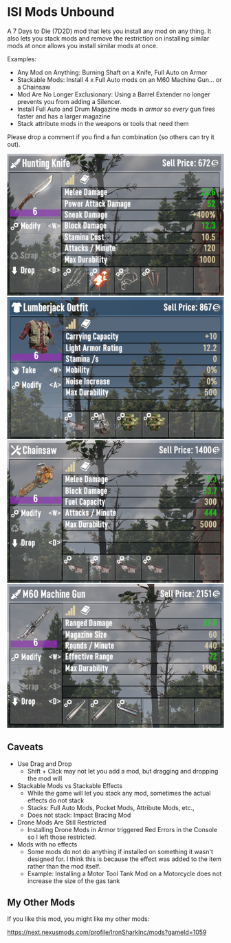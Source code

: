 # ISI Mods Unbound

A 7 Days to Die (7D2D) mod that lets you install any mod on any thing. It also lets you stack mods and remove the restriction on installing similar mods at once allows you install similar mods at once.

Examples:

- Any Mod on Anything: Burning Shaft on a Knife, Full Auto on Armor
- Stackable Mods: Install 4 x Full Auto mods on an M60 Machine Gun... or a Chainsaw
- Mod Are No Longer Exclusionary: Using a Barrel Extender no longer prevents you from adding a Silencer.
- Install Full Auto and Drum Magazine mods in _armor_ so _every_ gun fires faster and has a larger magazine
- Stack attribute mods in the weapons or tools that need them

Please drop a comment if you find a fun combination (so others can try it out).

![knife with burning shaft, barbed wire, chain, and spike mods](images/knife.png)
![outfit with full auto, drum magazine and two quad pocket mods](images/outfit.png)
![chainsaw with four full auto mods](images/chainsaw.png)
![m60 with barrel extender and silencer mods](images/m60.png)

## Caveats

- Use Drag and Drop
  - Shift + Click may not let you add a mod, but dragging and dropping the mod will
- Stackable Mods vs Stackable Effects
  - While the game will let you stack any mod, sometimes the actual effects do not stack
  - Stacks: Full Auto Mods, Pocket Mods, Attribute Mods, etc.,
  - Does not stack: Impact Bracing Mod
- Drone Mods Are Still Restricted
  - Installing Drone Mods in Armor triggered Red Errors in the Console so I left those restricted.
- Mods with no effects
  - Some mods do not do anything if installed on something it wasn't designed for. I think this is because the effect was added to the item rather than the mod itself.
  - Example: Installing a Motor Tool Tank Mod on a Motorcycle does not increase the size of the gas tank

## My Other Mods

If you like this mod, you might like my other mods:

<https://next.nexusmods.com/profile/IronSharkInc/mods?gameId=1059>
